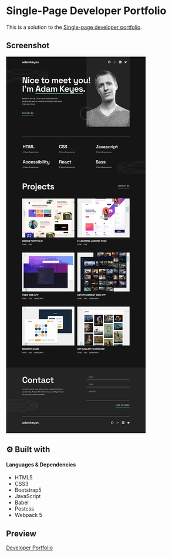 # Single-Page Developer Portfolio
This is a solution to the [Single-page developer portfolio](https://www.frontendmentor.io/challenges/singlepage-developer-portfolio-bBVj2ZPi-x).
## Screenshot

![Single-page developer portfolio](./design/preview.jpg)
## ⚙ Built with
#### Languages & Dependencies
- HTML5
- CSS3
- Bootstrap5
- JavaScript
- Babel 
- Postcss 
- Webpack 5 
## Preview
[Developer Portfolio](singlepageportfolio.netlify.app)